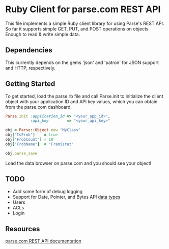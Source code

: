 # Ruby Client for parse.com REST API

This file implements a simple Ruby client library for using Parse's REST API.
So far it supports simple GET, PUT, and POST operations on objects. Enough
to read & write simple data.

## Dependencies

This currently depends on the gems 'json' and 'patron' for JSON support and HTTP, respectively.

## Getting Started

To get started, load the parse.rb file and call Parse.init to initialize the client object with
your application ID and API key values, which you can obtain from the parse.com dashboard.

```ruby
Parse.init :application_id => "<your_app_id>",
           :api_key        => "<your_api_key>"

obj = Parse::Object.new "MyClass"
obj["IsFrob"]    = true
obj["FrobCount"] = 10
obj["FrobName"]  = "Framistat"

obj.parse_save
```

Load the data browser on parse.com and you should see your object!

## TODO

- Add some form of debug logging
- Support for Date, Pointer, and Bytes API [data types](https://www.parse.com/docs/rest#objects-types)
- Users
- ACLs
- Login


## Resources

[parse.com REST API documentation](https://parse.com/docs/rest)
